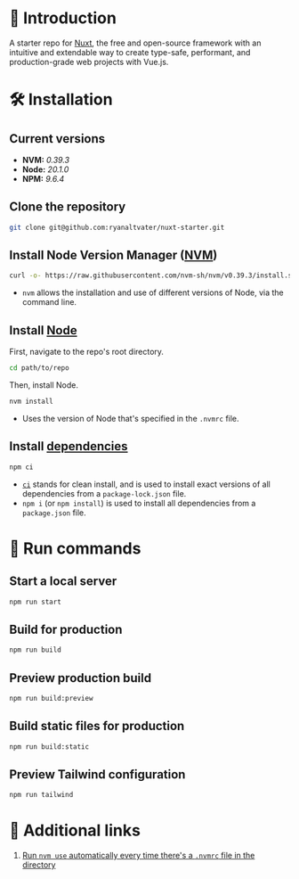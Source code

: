 # 🧳 Introduction

A starter repo for [Nuxt](https://nuxt.com/docs/getting-started/introduction), the free and open-source framework with an intuitive and extendable way to create type-safe, performant, and production-grade web projects with Vue.js.

# 🛠 Installation

## Current versions

- **NVM:** _0.39.3_
- **Node:** _20.1.0_
- **NPM:** _9.6.4_

## Clone the repository

```bash
git clone git@github.com:ryanaltvater/nuxt-starter.git
```

## Install Node Version Manager ([NVM](https://github.com/nvm-sh/nvm#about))

```bash
curl -o- https://raw.githubusercontent.com/nvm-sh/nvm/v0.39.3/install.sh
```

- `nvm` allows the installation and use of different versions of Node, via the command line.

## Install [Node](https://nodejs.org/en/about)

First, navigate to the repo's root directory.

```bash
cd path/to/repo
```

Then, install Node.

```bash
nvm install
```

- Uses the version of Node that's specified in the `.nvmrc` file.

## Install [dependencies](https://docs.npmjs.com/about-packages-and-modules)

```bash
npm ci
```

- [`ci`](https://blog.npmjs.org/post/171556855892/introducing-npm-ci-for-faster-more-reliable) stands for clean install, and is used to install exact versions of all dependencies from a `package-lock.json` file.
- `npm i` (or `npm install`) is used to install all dependencies from a `package.json` file.

# 👟 Run commands

## Start a local server

```bash
npm run start
```

## Build for production

```bash
npm run build
```

## Preview production build

```bash
npm run build:preview
```

## Build static files for production

```bash
npm run build:static
```

## Preview Tailwind configuration

```bash
npm run tailwind
```

# 🔗 Additional links

1. [Run `nvm use` automatically every time there's a `.nvmrc` file in the directory](https://stackoverflow.com/questions/23556330/run-nvm-use-automatically-every-time-theres-a-nvmrc-file-on-the-directory)
